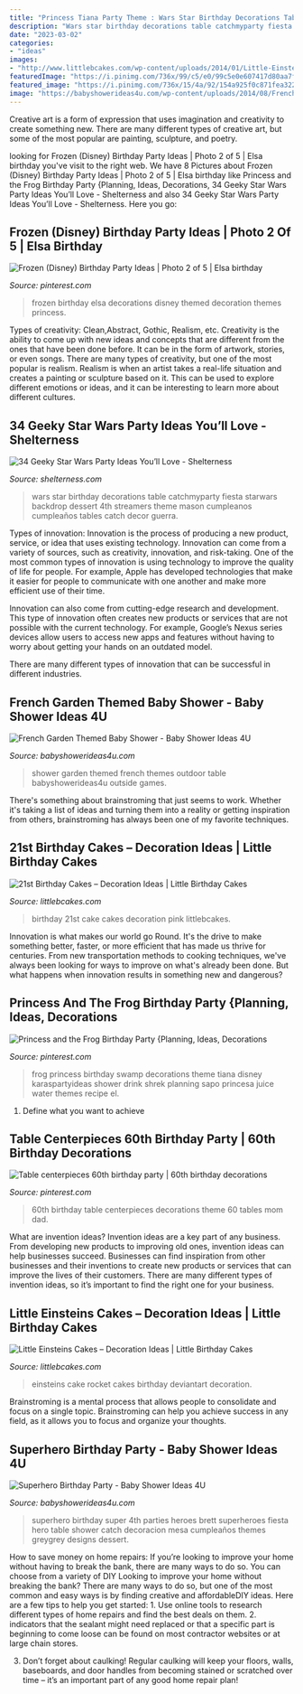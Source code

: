 ```yaml
---
title: "Princess Tiana Party Theme : Wars Star Birthday Decorations Table Catchmyparty Fiesta Starwars Backdrop Dessert 4th Streamers Theme Mason Cumpleanos Cumpleaños Tables Catch Decor Guerra"
description: "Wars star birthday decorations table catchmyparty fiesta starwars backdrop dessert 4th streamers theme mason cumpleanos cumpleaños tables catch decor guerra"
date: "2023-03-02"
categories:
- "ideas"
images:
- "http://www.littlebcakes.com/wp-content/uploads/2014/01/Little-Einsteins-Birthday-Cake-Decorations.jpg"
featuredImage: "https://i.pinimg.com/736x/99/c5/e0/99c5e0e607417d80aa7f4a0d675bd5ef.jpg"
featured_image: "https://i.pinimg.com/736x/15/4a/92/154a925f0c871fea322d2999d20daaf1--frog-decorations-frog-princess.jpg"
image: "https://babyshowerideas4u.com/wp-content/uploads/2014/08/French-Garden-Themed-Baby-Shower-food.jpg"
---
```



Creative art is a form of expression that uses imagination and creativity to create something new. There are many different types of creative art, but some of the most popular are painting, sculpture, and poetry.

	

		
looking for Frozen (Disney) Birthday Party Ideas | Photo 2 of 5 | Elsa birthday you've visit to the right web. We have 8 Pictures about Frozen (Disney) Birthday Party Ideas | Photo 2 of 5 | Elsa birthday like Princess and the Frog Birthday Party {Planning, Ideas, Decorations, 34 Geeky Star Wars Party Ideas You’ll Love - Shelterness and also 34 Geeky Star Wars Party Ideas You’ll Love - Shelterness. Here you go:
		
    
## Frozen (Disney) Birthday Party Ideas | Photo 2 Of 5 | Elsa Birthday

<img loading=lazy src="https://i.pinimg.com/736x/99/c5/e0/99c5e0e607417d80aa7f4a0d675bd5ef.jpg" onerror="this.onerror=null;this.src='https://tse1.mm.bing.net/th?id=OIP.JPZng7PIHAtKO1e8c2vo9QHaLG&amp;pid=15.1';" alt="Frozen (Disney) Birthday Party Ideas | Photo 2 of 5 | Elsa birthday">

_Source: pinterest.com_

>frozen birthday elsa decorations disney themed decoration themes princess. 

	

Types of creativity: Clean,Abstract, Gothic, Realism, etc.
Creativity is the ability to come up with new ideas and concepts that are different from the ones that have been done before. It can be in the form of artwork, stories, or even songs. There are many types of creativity, but one of the most popular is realism. Realism is when an artist takes a real-life situation and creates a painting or sculpture based on it. This can be used to explore different emotions or ideas, and it can be interesting to learn more about different cultures.

    
## 34 Geeky Star Wars Party Ideas You’ll Love - Shelterness

<img loading=lazy src="https://i.shelterness.com/2016/10/05-birthday-dessert-table-in-black.jpg" onerror="this.onerror=null;this.src='https://tse4.mm.bing.net/th?id=OIP.xO86ZsJu7Wnl9cDHtCq5GAHaNJ&amp;pid=15.1';" alt="34 Geeky Star Wars Party Ideas You’ll Love - Shelterness">

_Source: shelterness.com_

>wars star birthday decorations table catchmyparty fiesta starwars backdrop dessert 4th streamers theme mason cumpleanos cumpleaños tables catch decor guerra. 

	

Types of innovation:
Innovation is the process of producing a new product, service, or idea that uses existing technology. Innovation can come from a variety of sources, such as creativity, innovation, and risk-taking. 
One of the most common types of innovation is using technology to improve the quality of life for people. For example, Apple has developed technologies that make it easier for people to communicate with one another and make more efficient use of their time. 

Innovation can also come from cutting-edge research and development. This type of innovation often creates new products or services that are not possible with the current technology. For example, Google’s Nexus series devices allow users to access new apps and features without having to worry about getting your hands on an outdated model. 

There are many different types of innovation that can be successful in different industries.

    
## French Garden Themed Baby Shower - Baby Shower Ideas 4U

<img loading=lazy src="https://babyshowerideas4u.com/wp-content/uploads/2014/08/French-Garden-Themed-Baby-Shower-food.jpg" onerror="this.onerror=null;this.src='https://tse1.mm.bing.net/th?id=OIP.lKxXrSLzYv4qt6CLCObJAwHaLI&amp;pid=15.1';" alt="French Garden Themed Baby Shower - Baby Shower Ideas 4U">

_Source: babyshowerideas4u.com_

>shower garden themed french themes outdoor table babyshowerideas4u outside games. 

	

There's something about brainstroming that just seems to work. Whether it's taking a list of ideas and turning them into a reality or getting inspiration from others, brainstroming has always been one of my favorite techniques.

    
## 21st Birthday Cakes – Decoration Ideas | Little Birthday Cakes

<img loading=lazy src="http://www.littlebcakes.com/wp-content/uploads/2014/02/Images-of-21st-Birthday-Cakes-768x1024.jpg" onerror="this.onerror=null;this.src='https://tse1.mm.bing.net/th?id=OIP.JcL9Uv2HdGwtqFyssu1glgHaJ4&amp;pid=15.1';" alt="21st Birthday Cakes – Decoration Ideas | Little Birthday Cakes">

_Source: littlebcakes.com_

>birthday 21st cake cakes decoration pink littlebcakes. 

	

Innovation is what makes our world go Round. It's the drive to make something better, faster, or more efficient that has made us thrive for centuries. From new transportation methods to cooking techniques, we've always been looking for ways to improve on what's already been done. But what happens when innovation results in something new and dangerous?

    
## Princess And The Frog Birthday Party {Planning, Ideas, Decorations

<img loading=lazy src="https://i.pinimg.com/736x/15/4a/92/154a925f0c871fea322d2999d20daaf1--frog-decorations-frog-princess.jpg" onerror="this.onerror=null;this.src='https://tse4.mm.bing.net/th?id=OIP.HTP_2OJWSnMt3qMnP5g8cQHaJ3&amp;pid=15.1';" alt="Princess and the Frog Birthday Party {Planning, Ideas, Decorations">

_Source: pinterest.com_

>frog princess birthday swamp decorations theme tiana disney karaspartyideas shower drink shrek planning sapo princesa juice water themes recipe el. 

	

1. Define what you want to achieve 

    
## Table Centerpieces 60th Birthday Party | 60th Birthday Decorations

<img loading=lazy src="https://i.pinimg.com/736x/48/53/65/485365f10f163e1f20290beb0504ac11.jpg" onerror="this.onerror=null;this.src='https://tse2.mm.bing.net/th?id=OIP.zLkKzU2gchh2D4Iq1S_aeAHaNK&amp;pid=15.1';" alt="Table centerpieces 60th birthday party | 60th birthday decorations">

_Source: pinterest.com_

>60th birthday table centerpieces decorations theme 60 tables mom dad. 

	

What are invention ideas?
Invention ideas are a key part of any business. From developing new products to improving old ones, invention ideas can help businesses succeed. Businesses can find inspiration from other businesses and their inventions to create new products or services that can improve the lives of their customers. There are many different types of invention ideas, so it’s important to find the right one for your business.

    
## Little Einsteins Cakes – Decoration Ideas | Little Birthday Cakes

<img loading=lazy src="http://www.littlebcakes.com/wp-content/uploads/2014/01/Little-Einsteins-Birthday-Cake-Decorations.jpg" onerror="this.onerror=null;this.src='https://tse2.mm.bing.net/th?id=OIP.uJZJ1bmPRLSGoXOHe1vvgAHaF1&amp;pid=15.1';" alt="Little Einsteins Cakes – Decoration Ideas | Little Birthday Cakes">

_Source: littlebcakes.com_

>einsteins cake rocket cakes birthday deviantart decoration. 

	

Brainstroming is a mental process that allows people to consolidate and focus on a single topic. Brainstroming can help you achieve success in any field, as it allows you to focus and organize your thoughts.

    
## Superhero Birthday Party - Baby Shower Ideas 4U

<img loading=lazy src="https://babyshowerideas4u.com/wp-content/uploads/2014/05/superhero-birthday-party-ideas-1024x753.jpg" onerror="this.onerror=null;this.src='https://tse4.mm.bing.net/th?id=OIP.lrr8qIWwOTUlQpSiPUpX6gHaFc&amp;pid=15.1';" alt="Superhero Birthday Party - Baby Shower Ideas 4U">

_Source: babyshowerideas4u.com_

>superhero birthday super 4th parties heroes brett superheroes fiesta hero table shower catch decoracion mesa cumpleaños themes greygrey designs dessert. 

	

How to save money on home repairs: If you’re looking to improve your home without having to break the bank, there are many ways to do so. You can choose from a variety of DIY
Looking to improve your home without breaking the bank? There are many ways to do so, but one of the most common and easy ways is by finding creative and affordableDIY ideas. Here are a few tips to help you get started: 1. Use online tools to research different types of home repairs and find the best deals on them.
2. indicators that the sealant might need replaced or that a specific part is beginning to come loose can be found on most contractor websites or at large chain stores.

3. Don’t forget about caulking! Regular caulking will keep your floors, walls, baseboards, and door handles from becoming stained or scratched over time – it’s an important part of any good home repair plan! 

